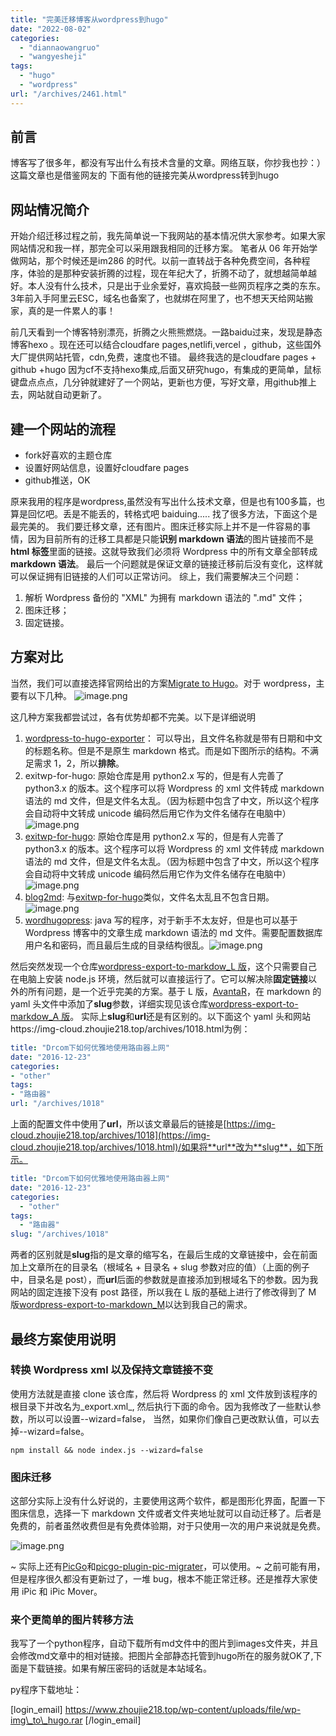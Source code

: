 ```yaml
---
title: "完美迁移博客从wordpress到hugo"
date: "2022-08-02"
categories: 
  - "diannaowangruo"
  - "wangyesheji"
tags: 
  - "hugo"
  - "wordpress"
url: "/archives/2461.html"
---
```


## 前言

博客写了很多年，都没有写出什么有技术含量的文章。网络互联，你抄我也抄：） 这篇文章也是借鉴网友的 下面有他的链接完美从wordpress转到hugo

## 网站情况简介

开始介绍迁移过程之前，我先简单说一下我网站的基本情况供大家参考。如果大家网站情况和我一样，那完全可以采用跟我相同的迁移方案。 笔者从 06 年开始学做网站，那个时候还是im286 的时代。以前一直转战于各种免费空间，各种程序，体验的是那种安装折腾的过程，现在年纪大了，折腾不动了，就想越简单越好。本人没有什么技术，只是出于业余爱好，喜欢捣鼓一些网页程序之类的东东。3年前入手阿里云ESC，域名也备案了，也就绑在阿里了，也不想天天给网站搬家，真的是一件累人的事！

前几天看到一个博客特别漂亮，折腾之火熊熊燃烧。一路baidu过来，发现是静态博客hexo 。现在还可以结合cloudfare pages,netlifi,vercel ，github，这些国外大厂提供网站托管，cdn,免费，速度也不错。 最终我选的是cloudfare pages + github +hugo 因为cf不支持hexo集成,后面又研究hugo，有集成的更简单，鼠标键盘点点点，几分钟就建好了一个网站，更新也方便，写好文章，用github推上去，网站就自动更新了。

## 建一个网站的流程

- fork好喜欢的主题仓库
- 设置好网站信息，设置好cloudfare pages
- github推送，OK

原来我用的程序是wordpress,虽然没有写出什么技术文章，但是也有100多篇，也算是回忆吧。丢是不能丢的，转格式吧 baiduing..... 找了很多方法，下面这个是最完美的。 我们要迁移文章，还有图片。图床迁移实际上并不是一件容易的事情，因为目前所有的迁移工具都是只能**识别 markdown 语法**的图片链接而不是**html 标签**里面的链接。这就导致我们必须将 Wordpress 中的所有文章全部转成**markdown 语法**。 最后一个问题就是保证文章的链接迁移前后没有变化，这样就可以保证拥有旧链接的人们可以正常访问。 综上，我们需要解决三个问题：

1. 解析 Wordpress 备份的 "XML" 为拥有 markdown 语法的 ".md" 文件；
2. 图床迁移；
3. 固定链接。

## 方案对比

当然，我们可以直接选择官网给出的方案[Migrate to Hugo](https://gohugo.io/tools/migrations/)。对于 wordpress，主要有以下几种。 ![image.png](https://img-cloud.zhoujie218.top/piggo/202208011522171.png)

这几种方案我都尝试过，各有优势却都不完美。以下是详细说明

1. [wordpress-to-hugo-exporter](https://github.com/SchumacherFM/wordpress-to-hugo-exporter)： 可以导出，且文件名称就是带有日期和中文的标题名称。但是不是原生 markdown 格式。而是如下图所示的结构。不满足需求 1，2，所以**排除**。
2. exitwp-for-hugo: 原始仓库是用 python2.x 写的，但是有人完善了 python3.x 的版本。这个程序可以将 Wordpress 的 xml 文件转成 markdown 语法的 md 文件，但是文件名太乱。（因为标题中包含了中文，所以这个程序会自动将中文转成 unicode 编码然后用它作为文件名储存在电脑中）![image.png](https://img-cloud.zhoujie218.top/2024/04/22/6626037f5b5f3.png)
3. [exitwp-for-hugo](https://github.com/wooni005/exitwp-for-hugo): 原始仓库是用 python2.x 写的，但是有人完善了 python3.x 的版本。这个程序可以将 Wordpress 的 xml 文件转成 markdown 语法的 md 文件，但是文件名太乱。（因为标题中包含了中文，所以这个程序会自动将中文转成 unicode 编码然后用它作为文件名储存在电脑中）![image.png](https://img-cloud.zhoujie218.top/2024/04/22/6626037fa9c14.png)
4. [blog2md](https://github.com/palaniraja/blog2md): 与[exitwp-for-hugo](https://github.com/wooni005/exitwp-for-hugo)类似，文件名太乱且不包含日期。![image.png](https://img-cloud.zhoujie218.top/2024/04/22/6626037fa20bd.png)
5. [wordhugopress](https://github.com/nantipov/wordhugopress): java 写的程序，对于新手不太友好，但是也可以基于 Wordpress 博客中的文章生成 markdown 语法的 md 文件。需要配置数据库用户名和密码，而且最后生成的目录结构很乱。![image.png](https://img-cloud.zhoujie218.top/2024/04/22/6626037f54bc2.png)

然后突然发现一个仓库[wordpress-export-to-markdow\_L 版](https://github.com/AvantaR/wordpress-export-to-markdown)，这个只需要自己在电脑上安装 node.js 环境，然后就可以直接运行了。它可以解决除**固定链接**以外的所有问题，是一个近乎完美的方案。基于 L 版，[AvantaR](https://github.com/AvantaR)，在 markdown 的 yaml 头文件中添加了**slug**参数，详细实现见该仓库[wordpress-export-to-markdow\_A 版](https://github.com/AvantaR/wordpress-export-to-markdown)。 实际上**slug**和**url**还是有区别的。以下面这个 yaml 头和网站https://img-cloud.zhoujie218.top/archives/1018.html为例：

```yaml
title: "Drcom下如何优雅地使用路由器上网"
date: "2016-12-23"
categories: 
- "other"
tags: 
- "路由器"
url: "/archives/1018"
```

上面的配置文件中使用了**url**，所以该文章最后的链接是[https://img-cloud.zhoujie218.top/archives/1018](https://img-cloud.zhoujie218.top/archives/1018.html)/如果将**url**改为**slug**，如下所示。

```yaml
title: "Drcom下如何优雅地使用路由器上网"
date: "2016-12-23"
categories: 
  - "other"
tags: 
  - "路由器"
slug: "/archives/1018"
```

两者的区别就是**slug**指的是文章的缩写名，在最后生成的文章链接中，会在前面加上文章所在的目录名（根域名 + 目录名 + slug 参数对应的值）（上面的例子中，目录名是 post），而**url**后面的参数就是直接添加到根域名下的参数。因为我网站的固定连接下没有 post 路径，所以我在 L 版的基础上进行了修改得到了 M 版[wordpress-export-to-markdown\_M](https://github.com/MLZC/wordpress-export-to-markdown)以达到我自己的需求。

## 最终方案使用说明

### 转换 Wordpress xml 以及保持文章链接不变

使用方法就是直接 clone 该仓库，然后将 Wordpress 的 xml 文件放到该程序的根目录下并改名为_export.xml_, 然后执行下面的命令。因为我修改了一些默认参数，所以可以设置--wizard=false， 当然，如果你们像自己更改默认值，可以去掉--wizard=false。

```basic
npm install && node index.js --wizard=false
```

### 图床迁移

这部分实际上没有什么好说的，主要使用这两个软件，都是图形化界面，配置一下图床信息，选择一下 markdown 文件或者文件夹地址就可以自动迁移了。后者是免费的，前者虽然收费但是有免费体验期，对于只使用一次的用户来说就是免费。

![image.png](https://img-cloud.zhoujie218.top/2024/04/22/6626037f4e87e.png)

~ 实际上还有[PicGo](https://github.com/Molunerfinn/PicGo)和[picgo-plugin-pic-migrater](https://github.com/PicGo/picgo-plugin-pic-migrater)，可以使用。~ 之前可能有用，但是程序很久都没有更新过了，一堆 bug，根本不能正常迁移。还是推荐大家使用 iPic 和 iPic Mover。

### 来个更简单的图片转移方法

我写了一个python程序，自动下载所有md文件中的图片到images文件夹，并且会修改md文章中的相对链接。把图片全部静态托管到hugo所在的服务就OK了,下面是下载链接。如果有解压密码的话就是本站域名。

py程序下载地址：

\[login\_email\] https://www.zhoujie218.top/wp-content/uploads/file/wp-img\_to\_hugo.rar \[/login\_email\]
